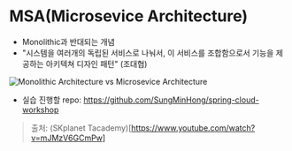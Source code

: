 # MSA(Microsevice Architecture)
- Monolithic과 반대되는 개념
- "시스템을 여러개의 독립된 서비스로 나눠서, 이 서비스를 조합함으로서 기능을 제공하는 아키텍쳐 디자인 패턴" (조대협)

![Monolithic Architecture vs Microsevice Architecture](https://www.zirous.com/wp-content/uploads/2018/08/Microservice-Architecture-01.png)

- 실습 진행할 repo: https://github.com/SungMinHong/spring-cloud-workshop

> 출처: (SKplanet Tacademy)[https://www.youtube.com/watch?v=mJMzV6GCmPw]
